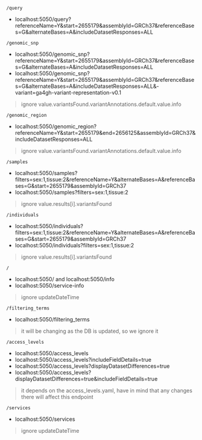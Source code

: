
`/query`
- localhost:5050/query?referenceName=Y&start=2655179&assemblyId=GRCh37&referenceBases=G&alternateBases=A&includeDatasetResponses=ALL

`/genomic_snp`
- localhost:5050/genomic_snp?referenceName=Y&start=2655179&assemblyId=GRCh37&referenceBases=G&alternateBases=A&includeDatasetResponses=ALL
- localhost:5050/genomic_snp?referenceName=Y&start=2655179&assemblyId=GRCh37&referenceBases=G&alternateBases=A&includeDatasetResponses=ALL&- variant=ga4gh-variant-representation-v0.1
> ignore value.variantsFound.variantAnnotations.default.value.info

`/genomic_region`
- localhost:5050/genomic_region?referenceName=Y&start=2655179&end=2656125&assemblyId=GRCh37&includeDatasetResponses=ALL
> ignore value.variantsFound.variantAnnotations.default.value.info

`/samples`
- localhost:5050/samples?filters=sex:1,tissue:2&referenceName=Y&alternateBases=A&referenceBases=G&start=2655179&assemblyId=GRCh37
- localhost:5050/samples?filters=sex:1,tissue:2
> ignore value.results[i].variantsFound

`/individuals`
- localhost:5050/individuals?filters=sex:1,tissue:2&referenceName=Y&alternateBases=A&referenceBases=G&start=2655179&assemblyId=GRCh37
- localhost:5050/individuals?filters=sex:1,tissue:2
> ignore value.results[i].variantsFound


`/`
- localhost:5050/ and localhost:5050/info
- localhost:5050/service-info
> ignore updateDateTime

`/filtering_terms`
- localhost:5050/filtering_terms
> it will be changing as the DB is updated, so we ignore it

`/access_levels`
- localhost:5050/access_levels
- localhost:5050/access_levels?includeFieldDetails=true
- localhost:5050/access_levels?displayDatasetDifferences=true
- localhost:5050/access_levels?displayDatasetDifferences=true&includeFieldDetails=true
> it depends on the access_levels.yaml, have in mind that any changes there will affect this endpoint

`/services`
- localhost:5050/services
> ignore updateDateTime